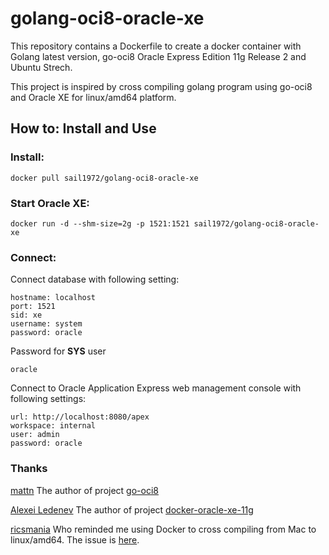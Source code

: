golang-oci8-oracle-xe
=====================

This repository contains a Dockerfile to create a docker container with Golang latest version, go-oci8 Oracle Express Edition 11g Release 2 and Ubuntu Strech.

This project is inspired by cross compiling golang program using go-oci8 and Oracle XE for linux/amd64 platform.

## How to: Install and Use

### Install:

```
docker pull sail1972/golang-oci8-oracle-xe
```
### Start Oracle XE:

```
docker run -d --shm-size=2g -p 1521:1521 sail1972/golang-oci8-oracle-xe
```

### Connect:
Connect database with following setting:
```
hostname: localhost
port: 1521
sid: xe
username: system
password: oracle
```

Password for **SYS** user
```
oracle
```

Connect to Oracle Application Express web management console with following settings:
```
url: http://localhost:8080/apex
workspace: internal
user: admin
password: oracle
```

### Thanks

[mattn](https://github.com/mattn) The author of project [go-oci8](https://github.com/mattn/go-oci8)

[Alexei Ledenev](https://github.com/alexei-led) The author of project [docker-oracle-xe-11g](https://hub.docker.com/r/alexeiled/docker-oracle-xe-11g/)

[ricsmania](https://github.com/ricsmania) Who reminded me using Docker to cross compiling from Mac to linux/amd64. The issue is [here](https://github.com/mattn/go-oci8/issues/84).
